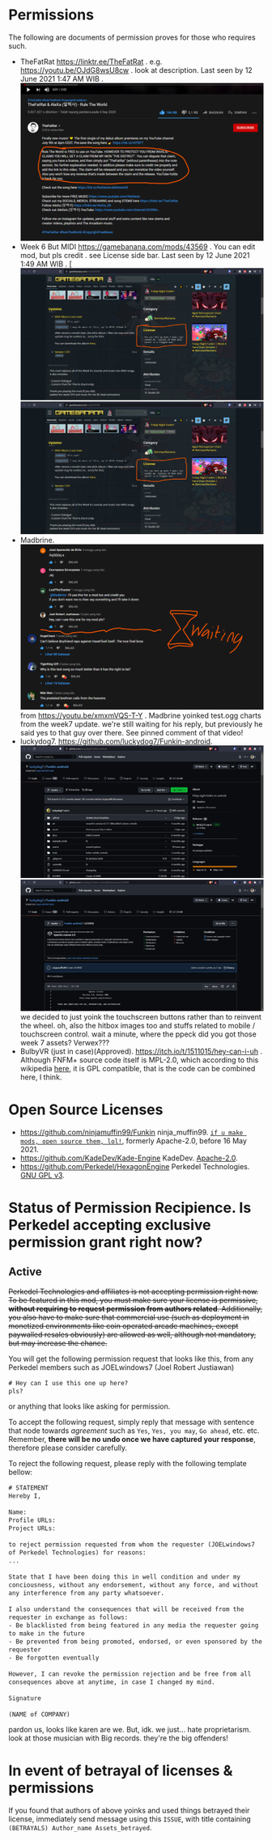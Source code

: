 # Permissions
The following are documents of permission proves for those who requires such.

- TheFatRat https://linktr.ee/TheFatRat . e.g. https://youtu.be/OJdG8wsU8cw . look at description. Last seen by 12 June 2021 1:47 AM WIB . [![](https://github.com/Perkedel/After-Church/raw/master/RAW%20files/Skrensut/anPermissonTheFatRat.png )](https://github.com/Perkedel/After-Church/blob/master/RAW%20files/Skrensut/anPermissonTheFatRat.png )
- Week 6 But MIDI https://gamebanana.com/mods/43569  .  You can edit mod, but pls credit . see License side bar. Last seen by 12 June 2021 1:49 AM WIB . [![](https://github.com/Perkedel/After-Church/raw/master/RAW%20files/Skrensut/you%20can%20edit%20mod%20week%206%20but%20midi.png )![](https://github.com/Perkedel/After-Church/blob/master/RAW%20files/Skrensut/you%20can%20edit%20mod%20week%206%20but%20midi.png )
- Madbrine. ![](https://github.com/Perkedel/After-Church/raw/master/RAW%20files/Skrensut/anTestMadbrinPermissionNoLongerReply.png ) from https://youtu.be/xmxmVQS-T-Y . Madbrine yoinked test.ogg charts from the week7 update. we're still waiting for his reply, but previously he said yes to that guy over there. See pinned comment of that video! 
- luckydog7. https://github.com/luckydog7/Funkin-android. ![](https://github.com/Perkedel/After-Church/raw/master/RAW%20files/Skrensut/Permission-luckydog7-funkin-android.png) ![](https://github.com/Perkedel/After-Church/raw/master/RAW%20files/Skrensut/Permission-luckydog7-funkin-android_usePatent_akaYoink.png ) we decided to just yoink the touchscreen buttons rather than to reinvent the wheel. oh, also the hitbox images too and stuffs related to mobile / touchscreen control. wait a minute, where the ppeck did you got those week 7 assets? Verwex???
- BulbyVR (just in case)(Approved). https://itch.io/t/1511015/hey-can-i-uh . Although FNFM+ source code itself is MPL-2.0, which according to this wikipedia [here](https://en.wikipedia.org/wiki/License_compatibility#GPL_compatibility ), it is GPL compatible, that is the code can be combined here, I think. ![]( )

# Open Source Licenses
- https://github.com/ninjamuffin99/Funkin ninja_muffin99. [`if u make mods, open source them, lol!`](https://github.com/ninjamuffin99/Funkin/blob/master/LICENSE ), formerly Apache-2.0, before 16 May 2021.
- https://github.com/KadeDev/Kade-Engine KadeDev. [Apache-2.0](https://github.com/KadeDev/Kade-Engine/blob/stable/LICENSE ).
- https://github.com/Perkedel/HexagonEngine Perkedel Technologies. [GNU GPL v3](https://github.com/Perkedel/HexagonEngine/blob/master/LICENSE ).

# Status of Permission Recipience. Is Perkedel accepting exclusive permission grant right now? 
## Active

~~Perkedel Technologies and affiliates is not accepting permission right now. To be featured in this mod, you must make sure your license is permissive, **without requiring to request permission from authors related**. Additionally, you also have to make sure that commercial use (such as deployment in monetized environments like coin operated arcade machines, except paywalled resales obviously) are allowed as well, although not mandatory, but may increase the chance.~~

You will get the following permission request that looks like this, from any Perkedel members such as JOELwindows7 (Joel Robert Justiawan)

```
# Hey can I use this one up here?
pls?
```

or anything that looks like asking for permission.

To accept the following request, simply reply that message with sentence that node towards *agreement* such as `Yes`, `Yes, you may`, `Go ahead`, etc. etc. Remember, **there will be no undo once we have captured your response**, therefore please consider carefully.

To reject the following request, please reply with the following template bellow:
```
# STATEMENT
Hereby I,

Name:
Profile URLs:
Project URLs:

to reject permission requested from whom the requester (JOELwindows7 of Perkedel Technologies) for reasons:
...

State that I have been doing this in well condition and under my conciousness, without any endorsement, without any force, and without any interference from any party whatsoever.

I also understand the consequences that will be received from the requester in exchange as follows:
- Be blacklisted from being featured in any media the requester going to make in the future
- Be prevented from being promoted, endorsed, or even sponsored by the requester
- Be forgotten eventually

However, I can revoke the permission rejection and be free from all consequences above at anytime, in case I changed my mind.

Signature

(NAME of COMPANY)
```
pardon us, looks like karen are we. But, idk. we just... hate proprietarism.  
look at those musician with Big records. they're the big offenders!

# In event of betrayal of licenses & permissions
If you found that authors of above yoinks and used things betrayed their license, immediately send message using this `ISSUE`, with title containing `(BETRAYALS) Author_name Assets_betrayed`.